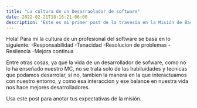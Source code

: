 ```yaml
---
title: "La cultura de un Desarraolador de software"
date: 2022-02-21T18:16:21-06:00
description: 'Este es mi primer post de la travesía en la Misión de Backend con Node JS de Launch X.'
---
```


Hola!
Para mi la cultura de un profesional del software se basa en lo siguiente:
-Responsabilidad
-Tenacidad
-Resolucion de problemas
-Resilencia
-Mejora continua

Entre otras cosas, ya que la vida de un desarrollador de sofware, como no lo ha enseñado nuestro MC, no se trata solo de las habiluidades y tecnicas que podamos desarrolar, si no, tambien la manera en la que interactuamos con nuestro entorno, y como esa interaccion y ese balance en nuestra vida nos hace mejores desarrolladores.


Usa este post para anotar tus expectativas de la misión.
